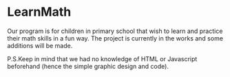 # LearnMath

Our program is for children in primary school that wish to learn and practice their math skills in a fun way. The project is currently in the works and some additions will be made.


P.S.Keep in mind that we had no knowledge of HTML or Javascript beforehand (hence the simple graphic design and code).

